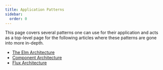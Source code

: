 ```yaml
---
title: Application Patterns
sidebar:
  order: 0
---
```


This page covers several patterns one can use for their application and acts as a top-level page for
the following articles where these patterns are gone into more in-depth.

- [The Elm Architecture](./the-elm-architecture/)
- [Component Architecture](./component-architecture/)
- [Flux Architecture](./flux-architecture/)
